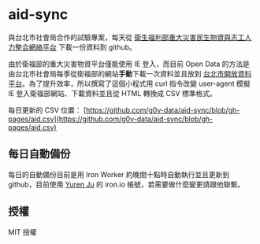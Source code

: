 # aid-sync

與台北市社會局合作的試驗專案，每天從 [衛生福利部重大災害民生物資與志工人力整合網絡平台](http://rvis-manage.mohw.gov.tw/) 下載一份資料到 github。

由於衛福部的重大災害物資平台僅能使用 IE 登入，而目前 Open Data 的方法是由台北市社會局每季從衛福部的網站**手動**下載一次資料並且放到 [台北市開放資料平台](http://data.taipei/opendata/datalist/datasetMeta?oid=99303c65-81f3-49b6-a5c6-c876743c7508)。為了提升效率，所以撰寫了這個小程式用 curl 指令改變 user-agent 模擬 IE 登入衛福部網站、下載資料並且從 HTML 轉換成 CSV 標準格式。

每日更新的 CSV 位置： [https://github.com/g0v-data/aid-sync/blob/gh-pages/aid.csv](https://github.com/g0v-data/aid-sync/blob/gh-pages/aid.csv)

## 每日自動備份

每日的自動備份目前是用 Iron Worker 約晚間十點時自動執行並且更新到 github，目前使用 [Yuren Ju](https://github.com/yurenju) 的 iron.io 帳號，若需要做什麼變更請跟他聯繫。

## 授權

MIT 授權
